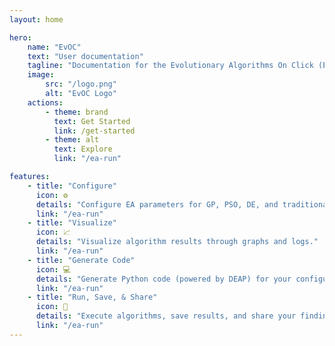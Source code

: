 ```yaml
---
layout: home

hero:
    name: "EvOC"
    text: "User documentation"
    tagline: "Documentation for the Evolutionary Algorithms On Click (EvOC) Project"
    image:
        src: "/logo.png"
        alt: "EvOC Logo"
    actions:
        - theme: brand
          text: Get Started
          link: /get-started
        - theme: alt
          text: Explore
          link: "/ea-run"

features:
    - title: "Configure"
      icon: ⚙️
      details: "Configure EA parameters for GP, PSO, DE, and traditional EA algorithms with ease."
      link: "/ea-run"
    - title: "Visualize"
      icon: 📈
      details: "Visualize algorithm results through graphs and logs."
      link: "/ea-run"
    - title: "Generate Code"
      icon: 💻
      details: "Generate Python code (powered by DEAP) for your configured algorithms."
      link: "/ea-run"
    - title: "Run, Save, & Share"
      icon: 🚀
      details: "Execute algorithms, save results, and share your findings effortlessly."
      link: "/ea-run"
---
```

